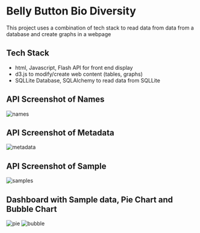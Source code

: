 # Belly Button Bio Diversity

This project uses a combination of tech stack to read data from data from a database and create graphs in a webpage

## Tech Stack
- html, Javascript, Flash API for front end display
- d3.js to modify/create web content (tables, graphs)
- SQLLite Database, SQLAlchemy to read data from SQLLite

## API Screenshot of Names
![names](https://user-images.githubusercontent.com/22437603/64392499-0a7a6a80-d01b-11e9-8e93-1885343cce43.PNG)

## API Screenshot of Metadata
![metadata](https://user-images.githubusercontent.com/22437603/64392500-0bab9780-d01b-11e9-951f-b82660c07f19.PNG)

## API Screenshot of Sample
![samples](https://user-images.githubusercontent.com/22437603/64392504-0cdcc480-d01b-11e9-88d9-b05ac33387fe.PNG)

## Dashboard with Sample data, Pie Chart and Bubble Chart
![pie](https://user-images.githubusercontent.com/22437603/64392509-0fd7b500-d01b-11e9-8257-d3ecfff9c2be.PNG)
![bubble](https://user-images.githubusercontent.com/22437603/64392512-11a17880-d01b-11e9-96de-dcd206413311.PNG)
